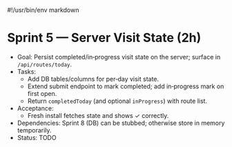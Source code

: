 #!/usr/bin/env markdown
# Sprint 5 — Server Visit State (2h)

- Goal: Persist completed/in‑progress visit state on the server; surface in `/api/routes/today`.
- Tasks:
  - Add DB tables/columns for per‑day visit state.
  - Extend submit endpoint to mark completed; add in‑progress mark on first open.
  - Return `completedToday` (and optional `inProgress`) with route list.
- Acceptance:
  - Fresh install fetches state and shows ✓ correctly.
- Dependencies: Sprint 8 (DB) can be stubbed; otherwise store in memory temporarily.
- Status: TODO

